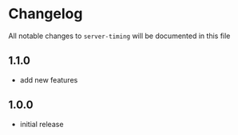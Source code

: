 # Changelog

All notable changes to `server-timing` will be documented in this file

## 1.1.0

- add new features

## 1.0.0

- initial release
